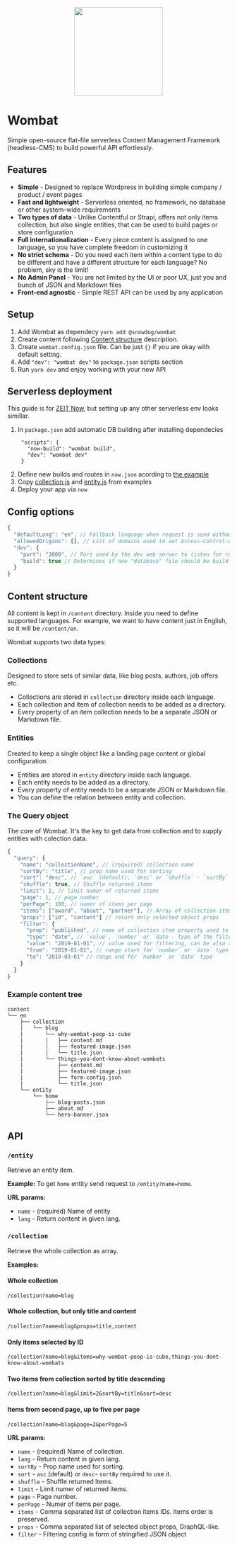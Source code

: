 <p align="center">
  <img src="./assets/logo.svg" height="200">
</p>

# Wombat
Simple open-source flat-file serverless Content Management Framework (headless-CMS) to build powerful API effortlessly.

## Features
- **Simple** - Designed to replace Wordpress in building simple company / product / event pages
- **Fast and lightweight** - Serverless oriented, no framework, no database or other system-wide requirements
- **Two types of data** - Unlike Contentful or Strapi, offers not only items collection, but also single entities, that can be used to build pages or store configuration
- **Full internationalization** - Every piece content is assigned to one language, so you have complete freedom in customizing it
- **No strict schema** - Do you need each item within a content type to do be different and have a different structure for each language? No problem, sky is the limit!
- **No Admin Panel** - You are not limited by the UI or poor UX, just you and bunch of JSON and Markdown files
- **Front-end agnostic** - Simple REST API can be used by any application


## Setup
1. Add Wombat as dependecy `yarn add @snowdog/wombat`
2. Create content following [Content structure](#content-structure) description.
3. Create `wombat.config.json` file. Can be just `{}` if you are okay with default setting.
4. Add `"dev": "wombat dev"` to `package.json` scripts section
5. Run `yarn dev` and enjoy working with your new API

## Serverless deployment
This guide is for [ZEIT Now](https://zeit.co/docs/v2/deployments/official-builders/node-js-now-node/), but setting up any other serverless env looks simillar.

1. In `package.json` add automatic DB building after installing dependecies
   ```
    "scripts": {
      "now-build": "wombat build",
      "dev": "wombat dev"
    }
   ```
2. Define new builds and routes in `now.json` acording to [the example](./examples/now/now.json)
3. Copy [collection.js](./examples/now/collection.js) and [entity.js](./examples/now/entity.js) from examples
4. Deploy your app via `now`

## Config options
```js
{
  "defaultLang": "en", // Fallback language when request is send without `lang` query param.
  "allowedOrigins": [], // List of domains used to set Access-Control-Allow-Origin (CORS) response header
  "dev": {
    "port": "3000", // Port used by the dev web server to listen for requests
    "build": true // Determines if new "database" file should be build from files before dev server will be started.
  }
}
```

## Content structure
All content is kept in `/content` directory.
Inside you need to define supported languages. For example, we want to have content just in English, so it will be `/content/en`.

Wombat supports two data types:
### Collections
Designed to store sets of similar data, like blog posts, authors, job offers etc.
- Collections are stored in `collection` directory inside each language.
- Each collection and item of collection needs to be added as a directory.
- Every property of an item collection needs to be a separate JSON or Markdown file.

### Entities
Created to keep a single object like a landing page content or global configuration.
- Entities are stored in `entity` directory inside each language.
- Each entity needs to be added as a directory.
- Every property of entity needs to be a separate JSON or Markdown file.
- You can define the relation between entity and collection.

### The Query object
The core of Wombat. It's the key to get data from collection and to supply entities with colection data.

```js
{
  "query": {
    "name": "collectionName", // (required) collection name
    "sortBy": "title", // prop name used for sorting
    "sort": "desc", // `asc` (default), `desc` or `shuffle` - `sortBy` required to use it
    "shuffle": true, // Shuffle returned items
    "limit": 2, // limit numer of returned items
    "page": 1, // page number
    "perPage": 100, // numer of items per page
    "items": ["award", "about", "partner"], // Array of collection items IDs. Items order is preserved.
    "props": ["id", "content"] // return only selected object props
    "filter": {
      "prop": "published", // name of collection item property used to filtering
      "type": "date", // `value`, `number` or `date - type of the filtering
      "value": "2019-01-01", // value used for filtering, can be also array
      "from": "2019-01-01", // range start for `number` or `date` type
      "to": "2019-03-01" // range end for `number` or `date` type
    }
  }
}
```

### Example content tree
```
content
└── en
    ├── collection
    |   └── blog
    |       └── why-wombat-poop-is-cube
    |       |   ├── content.md
    |       |   ├── featured-image.json
    |       |   └── title.json
    |       └── things-you-dont-know-about-wombats
    |           ├── content.md
    |           ├── featured-image.json
    |           ├── form-config.json
    |           └── title.json
    └── entity
        └── home
            ├── blog-posts.json
            ├── about.md
            └── hero-banner.json
```
## API
### `/entity`
Retrieve an entity item.

**Example:**
To get `home` entity send request to `/entity?name=home`.

**URL params:**
- `name` - (required) Name of entity
- `lang` - Return content in given lang.

### `/collection`
Retrieve the whole collection as array.

**Examples:**
#### Whole collection
```
/collection?name=blog
```

#### Whole collection, but only title and content
```
/collection?name=blog&props=title,content
```

#### Only items selected by ID
```
/collection?name=blog&items=why-wombat-poop-is-cube,things-you-dont-know-about-wombats
```

#### Two items from collection sorted by title descending
```
/collection?name=blog&limit=2&sortBy=title&sort=desc
```

#### Items from second page, up to five per page
```
/collection?name=blog&page=2&perPage=5
```

**URL params:**
- `name` - (required) Name of collection.
- `lang` - Return content in given lang.
- `sortBy` - Prop name used for sorting.
- `sort` - `asc` (default) or `desc`- `sortBy` required to use it.
- `shuffle` - Shuffle returned items.
- `limit` - Limit numer of returned items.
- `page` - Page number.
- `perPage` - Numer of items per page.
- `items` - Comma separated list of collection items IDs. Items order is preserved.
- `props` - Comma separated list of selected object props, GraphQL-like.
- `filter` - Filtering config in form of stringified JSON object
